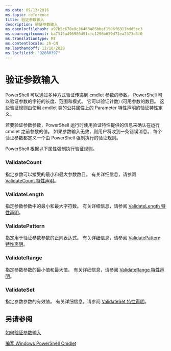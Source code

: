 ```yaml
---
ms.date: 09/13/2016
ms.topic: reference
title: 验证参数输入
description: 验证参数输入
ms.openlocfilehash: a97b5c670e8c36463a85bbef1506f6311bdd5ec3
ms.sourcegitcommit: ba7315a496986451cfc1296b659d73ea2373d3f0
ms.translationtype: MT
ms.contentlocale: zh-CN
ms.lasthandoff: 12/10/2020
ms.locfileid: "92660397"
---
```

# <a name="validating-parameter-input"></a>验证参数输入

PowerShell 可以通过多种方式验证传递到 cmdlet 参数的参数。
PowerShell 可以验证参数的字符的长度、范围和模式。
它可以验证计数)  (可用参数的数目。
这些验证规则由使用 cmdlet 类的公共属性上的 Parameter 特性声明的验证特性定义。

若要验证参数参数，PowerShell 运行时使用验证特性提供的信息来确认在运行 cmdlet 之前参数的值。
如果参数输入无效，则用户将收到一条错误消息。
每个验证参数都定义一个由 PowerShell 强制执行的验证规则。

PowerShell 根据以下属性强制执行验证规则。

### <a name="validatecount"></a>ValidateCount

指定参数可以接受的最小和最大参数数目。
有关详细信息，请参阅 [ValidateCount 特性声明](./validatecount-attribute-declaration.md)。

### <a name="validatelength"></a>ValidateLength

指定参数参数中的最小和最大字符数。
有关详细信息，请参阅 [ValidateLength 特性声明](./validatelength-attribute-declaration.md)。

### <a name="validatepattern"></a>ValidatePattern

指定用于验证参数参数的正则表达式。
有关详细信息，请参阅 [ValidatePattern 特性声明](./validatepattern-attribute-declaration.md)。

### <a name="validaterange"></a>ValidateRange

指定参数参数的最小值和最大值。
有关详细信息，请参阅 [ValidateRange 特性声明](./validaterange-attribute-declaration.md)。

### <a name="validateset"></a>ValidateSet

指定参数参数的有效值。
有关详细信息，请参阅 [ValidateSet 特性声明](./validateset-attribute-declaration.md)。

## <a name="see-also"></a>另请参阅

[如何验证参数输入](./how-to-validate-parameter-input.md)

[编写 Windows PowerShell Cmdlet](./writing-a-windows-powershell-cmdlet.md)
